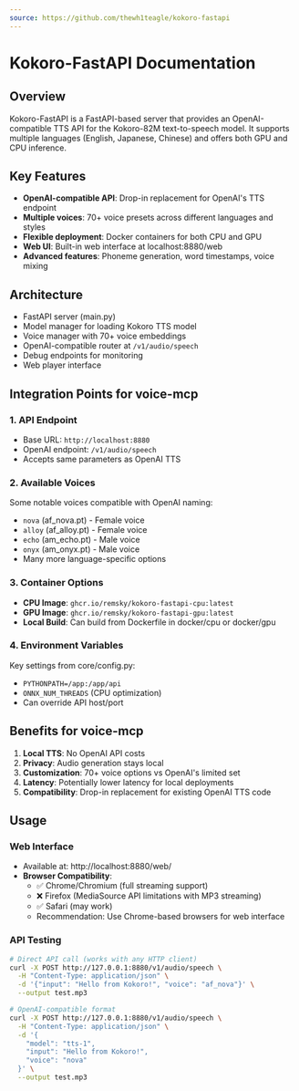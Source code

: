 ```yaml
---
source: https://github.com/thewh1teagle/kokoro-fastapi
---
```


# Kokoro-FastAPI Documentation

## Overview
Kokoro-FastAPI is a FastAPI-based server that provides an OpenAI-compatible TTS API for the Kokoro-82M text-to-speech model. It supports multiple languages (English, Japanese, Chinese) and offers both GPU and CPU inference.

## Key Features
- **OpenAI-compatible API**: Drop-in replacement for OpenAI's TTS endpoint
- **Multiple voices**: 70+ voice presets across different languages and styles
- **Flexible deployment**: Docker containers for both CPU and GPU
- **Web UI**: Built-in web interface at localhost:8880/web
- **Advanced features**: Phoneme generation, word timestamps, voice mixing

## Architecture
- FastAPI server (main.py)
- Model manager for loading Kokoro TTS model
- Voice manager with 70+ voice embeddings
- OpenAI-compatible router at `/v1/audio/speech`
- Debug endpoints for monitoring
- Web player interface

## Integration Points for voice-mcp

### 1. API Endpoint
- Base URL: `http://localhost:8880`
- OpenAI endpoint: `/v1/audio/speech`
- Accepts same parameters as OpenAI TTS

### 2. Available Voices
Some notable voices compatible with OpenAI naming:
- `nova` (af_nova.pt) - Female voice
- `alloy` (af_alloy.pt) - Female voice  
- `echo` (am_echo.pt) - Male voice
- `onyx` (am_onyx.pt) - Male voice
- Many more language-specific options

### 3. Container Options
- **CPU Image**: `ghcr.io/remsky/kokoro-fastapi-cpu:latest`
- **GPU Image**: `ghcr.io/remsky/kokoro-fastapi-gpu:latest`
- **Local Build**: Can build from Dockerfile in docker/cpu or docker/gpu

### 4. Environment Variables
Key settings from core/config.py:
- `PYTHONPATH=/app:/app/api`
- `ONNX_NUM_THREADS` (CPU optimization)
- Can override API host/port

## Benefits for voice-mcp
1. **Local TTS**: No OpenAI API costs
2. **Privacy**: Audio generation stays local
3. **Customization**: 70+ voice options vs OpenAI's limited set
4. **Latency**: Potentially lower latency for local deployments
5. **Compatibility**: Drop-in replacement for existing OpenAI TTS code

## Usage

### Web Interface
- Available at: http://localhost:8880/web/
- **Browser Compatibility**: 
  - ✅ Chrome/Chromium (full streaming support)
  - ❌ Firefox (MediaSource API limitations with MP3 streaming)
  - ✅ Safari (may work)
  - Recommendation: Use Chrome-based browsers for web interface

### API Testing
```bash
# Direct API call (works with any HTTP client)
curl -X POST http://127.0.0.1:8880/v1/audio/speech \
  -H "Content-Type: application/json" \
  -d '{"input": "Hello from Kokoro!", "voice": "af_nova"}' \
  --output test.mp3

# OpenAI-compatible format
curl -X POST http://127.0.0.1:8880/v1/audio/speech \
  -H "Content-Type: application/json" \
  -d '{
    "model": "tts-1",
    "input": "Hello from Kokoro!",
    "voice": "nova"
  }' \
  --output test.mp3
```